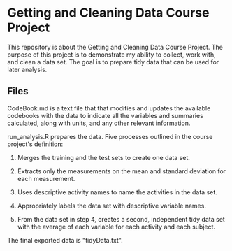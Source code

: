 # Getting and Cleaning Data Course Project

This repository is about the Getting and Cleaning Data Course Project.
The purpose of this project is to demonstrate my ability to collect, work with, and clean a data set. The goal is to prepare tidy data that can be used for later analysis. 

## Files

CodeBook.md is a text file that that modifies and updates the available codebooks with the data to indicate all the variables and summaries calculated, along with units, and any other relevant information.

run_analysis.R prepares the data. Five processes outlined in the course project's definition:

1) Merges the training and the test sets to create one data set.

2) Extracts only the measurements on the mean and standard deviation for each measurement.

3) Uses descriptive activity names to name the activities in the data set.

4) Appropriately labels the data set with descriptive variable names. 

5) From the data set in step 4, creates a second, independent tidy data set with the average of each variable for each activity and each subject.

The final exported data is "tidyData.txt".